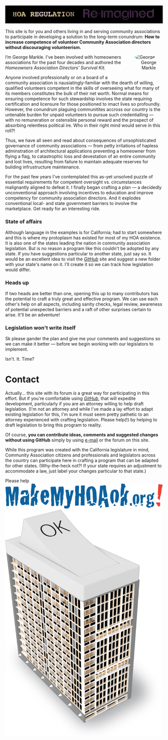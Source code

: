 ![image](images/website-intro-animation.gif)

This site is for you and others living in and serving community associations to participate in developing a solution to the long-term conundrum: **How to increase competence of volunteer Community Association directors without discouraging volunteerism.**

<div style="width: 90px; margin: 0px 0px 25px 25px; float: right"><img src="../images/George headshot 2019.jpg" class="imgCentered" alt="George" width="100%" style="border-radius: 50%;  margin:0px"><br>
    <p class="caption" style="text-align:center; margin:0px">George Markle
</div>

I’m George Markle. I've been involved with homeowners associations for the past four decades and authored the <em>Homeowners Association Directors' Survival Kit.</em>

Anyone involved professionally or on a board of a community association is nausiatingly-familiar with the dearth of willing, qualified volunteers competent in the skills of overseeing what for many of its members constitutes the bulk of their net worth. Normal means for ensuring competence for such stewardship involves the state requiring certification and licensure for those positioned to imact lives so profoundly. However, the conundrum plaguing communitites accross our country is the untenable burden for unpaid volunteers to pursue such credentialling — with no remuneration or ostensible personal reward and the prospect of absorbing relentless political ire. Who in their right mind would serve in this roll?!

Thus, we have all seen and read about consequences of unsophisticated governance of community associations — from petty irritations of hapless adminstration of architectural applications preventing a homeowner from flying a flag, to catastrophic loss and devestation of an entire community and lost lives, resulting from failure to maintain adequate reserves for buliding infrustructure maintenance.

For the past few years I've contemplated this as-yet unsolved puzzle of essential requirements for competent oversight vs. circumstances malignantly aligned to defeat it. I finally began crafting a plan — a decidedly unconventional approach involving incentives to education and improve competency for community association directors. And it explodes conventional local- and state government barriers to involve the marketplace. Get ready for an interesting ride.

<h3>State of affairs</h3>
Although language in the examples is for California; had to start somewhere and this is where my protoplasm has existed for most of my HOA existence. It is also one of the states leading the nation in community association legislation. But is no reason a program like this couldn't be adopted by any state. If you have suggestions particular to another state, just say so. It would be an excellent idea to visit the <a href="https://github.com/ProAccess/MakeMyHOAok"><em>GitHub</em></a> site and suggest a new folder with your state's name on it. I'll create it so we can track how legislation would differ.

<h3>Heads up</h3>
If two heads are better than one, opening this up to many contributors has the potential to craft a truly great and effective program. We can use each other's help on all aspects, including sanity checks, legal review, awareness of potential unexpected barriers and a raft of other surprises certain to arise. It'll be an adventure!

<h3>Legislation won't write itself</h3>
Sk please gander the plan and give me your comments and suggestions so we can make it better — before we begin working with our legislators to implement.

Isn't. It. Time?

Contact
=======

Actually... this site with its forum <em>is</em> a great way for participating in this effort. But if you're comfortable using <a href="https://github.com/ProAccess/MakeMyHOAok"><em>GitHub</em></a>, that will expedite development, particularly if you are an attorney willing to help draft legislation. (I'm not an attorney and while I've made a lay effort to adapt existing legislation for this, I'm sure it must seem pretty pathetic to an attorney experienced with crafting legislation. Please help(!) by helping to draft legislation to bring this program to reality.

Of course, <b>you can contribute ideas, comments and suggested changes without using GitHub</b> simply by using <a href="mailto: George%20Markle<george@proaccess.com>?subject=About%20the%20MakeMyHOAok%20project...">e-mail</a> or the forum on this site.

While this program was created with the California legislature in mind, Community Association citizens and professionals and legislators across the country can participate here in crafting a program that can be adapted for other states. (Why-the-heck not?! If your state requires an adjustment to accommodate a law, just label your changes particular to that state.)

Please help ![image](/images/makemyhoaok%20logo.png)
<img src="./images/Switch%20building.jpg" width="500">